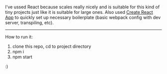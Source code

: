 #


I've ussed React because scales really nicely and is suitable for this kind of tiny projects just like it is suitable for large ones. Also used [Create React App](https://github.com/facebook/create-react-app) to quickly set up necessary boilerplate (basic webpack config with dev server, transpiling, etc).

---

How to run it:
1. clone this repo, cd to project directory
2. npm i
3. npm start

:)
